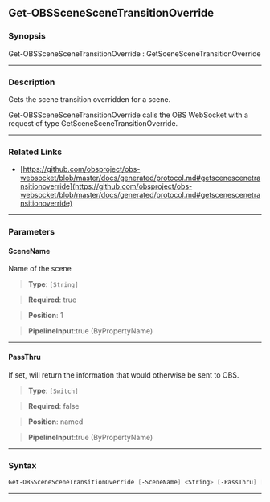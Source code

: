 Get-OBSSceneSceneTransitionOverride
-----------------------------------
### Synopsis
Get-OBSSceneSceneTransitionOverride : GetSceneSceneTransitionOverride

---
### Description

Gets the scene transition overridden for a scene.


Get-OBSSceneSceneTransitionOverride calls the OBS WebSocket with a request of type GetSceneSceneTransitionOverride.

---
### Related Links
* [https://github.com/obsproject/obs-websocket/blob/master/docs/generated/protocol.md#getscenescenetransitionoverride](https://github.com/obsproject/obs-websocket/blob/master/docs/generated/protocol.md#getscenescenetransitionoverride)



---
### Parameters
#### **SceneName**

Name of the scene



> **Type**: ```[String]```

> **Required**: true

> **Position**: 1

> **PipelineInput**:true (ByPropertyName)



---
#### **PassThru**

If set, will return the information that would otherwise be sent to OBS.



> **Type**: ```[Switch]```

> **Required**: false

> **Position**: named

> **PipelineInput**:true (ByPropertyName)



---
### Syntax
```PowerShell
Get-OBSSceneSceneTransitionOverride [-SceneName] <String> [-PassThru] [<CommonParameters>]
```
---
